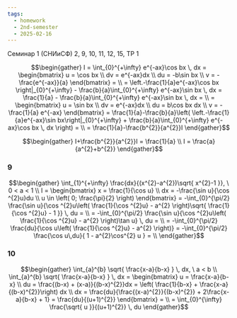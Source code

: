 ```yaml
---
tags:
  - homework
  - 2nd-semester
  - 2025-02-16
---
```


Семинар 1 (СНИиСФ)
2, 9, 10, 11, 12, 15,
ТР 1

$$\begin{gather}
I = \int_{0}^{+\infty} e^{-ax}\cos bx \, dx = \begin{bmatrix}
u = \cos bx \\
dv = e^{-ax}dx \\
du = -b\sin bx \\
v = -\frac{e^{-ax}}{a}
\end{bmatrix} = \\
= \left.-\frac{1}{a}e^{-ax}\cos bx \right|_{0}^{+\infty} - \frac{b}{a}\int_{0}^{+\infty} e^{-ax}\sin bx \, dx = \frac{1}{a} - \frac{b}{a}\int_{0}^{+\infty} e^{-ax}\sin bx \, dx = \\
= \begin{bmatrix}
u = \sin bx \\
dv = e^{-ax}dx \\
du = b\cos bx dx \\
v = -\frac{1}{a} e^{-ax}
\end{bmatrix} = \frac{1}{a}-\frac{b}{a}\left( \left.-\frac{1}{a}e^{-ax}\sin bx\right|_{0}^{+\infty} + \frac{b}{a}\int_{0}^{+\infty} e^{-ax}\cos bx \, dx \right) = \\
= \frac{1}{a}-\frac{b^{2}}{a^{2}}I
\end{gather}$$

$$\begin{gather}
I+\frac{b^{2}}{a^{2}}I = \frac{1}{a} \\
I = \frac{a}{a^{2}+b^{2}}
\end{gather}$$

### 9

$$\begin{gather}
\int_{1}^{+\infty} \frac{dx}{(x^{2}-a^{2})\sqrt{ x^{2}-1 }}, \ 0 < a < 1 \\
I = \begin{bmatrix}
x = \frac{1}{\cos u} \\
dx = -\frac{\sin u}{\cos ^{2}u}du \\
u \in \left( 0; \frac{\pi}{2} \right)
\end{bmatrix} = -\int_{0}^{\pi/2} \frac{\sin u}{\cos ^{2}u\left( \frac{1}{\cos ^{2}u} - a^{2} \right)\sqrt{ \frac{1}{\cos ^{2}u} - 1 }} \, du = \\
= -\int_{0}^{\pi/2} \frac{\sin u}{\cos ^{2}u\left( \frac{1}{\cos ^{2}u} - a^{2} \right)\tan u} \, du = \\
= -\int_{0}^{\pi/2} \frac{du}{\cos u\left( \frac{1}{\cos ^{2}u} - a^{2} \right)} = -\int_{0}^{\pi/2} \frac{\cos u\,du}{ 1 - a^{2}\cos^{2} u } = \\
\end{gather}$$

### 10

$$\begin{gather}
\int_{a}^{b} \sqrt{ \frac{x-a}{b-x} } \, dx, \ a < b \\
\int_{a}^{b} \sqrt{ \frac{x-a}{b-x} } \, dx = \begin{bmatrix}
u = \frac{x-a}{b-x} \\
du = \frac{(b-x) + (x-a)}{(b-x)^{2}}dx = \left(  \frac{1}{b-x} + \frac{x-a}{(b-x)^{2}}\right) dx \\
dx = \frac{du}{\frac{(x-a)^{2}}{(b-x)^{2}} + 2\frac{x-a}{b-x} + 1} = \frac{du}{(u+1)^{2}}
\end{bmatrix} = \\
= \int_{0}^{\infty} \frac{\sqrt{ u }}{(u+1)^{2}} \, du
\end{gather}$$

